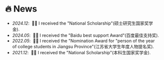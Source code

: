 # 🔥 News
- *2024.12*: &nbsp;🎉🎉 I received the "National Scholarship"(硕士研究生国家奖学金).
- *2024.05*: &nbsp;🎉🎉 I received the "Baidu best support Award"(百度最佳支持奖).
- *2022.05*: &nbsp;🎉🎉 I received the "Nomination Award for "person of the year of college students in Jiangsu Province"(江苏省大学生年度人物提名奖).
- *2021.12*: &nbsp;🎉🎉 I received the "National Scholarship"(本科生国家奖学金).  